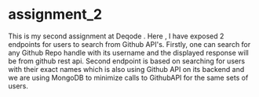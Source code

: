# assignment_2
This is my second assignment at Deqode . Here , I have exposed 2 endpoints for users to search from Github API's. Firstly, one can search for any Github Repo handle with its username and the displayed response will be from github rest api. Second endpoint is based on searching for users with their exact names which is also using Github API on its backend and we are using MongoDB to minimize calls to GithubAPI for the same sets of users.
